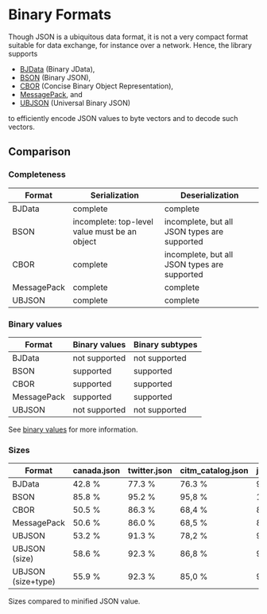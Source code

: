 # Binary Formats

Though JSON is a ubiquitous data format, it is not a very compact format suitable for data exchange, for instance over
a network. Hence, the library supports

- [BJData](bjdata.md) (Binary JData),
- [BSON](bson.md) (Binary JSON),
- [CBOR](cbor.md) (Concise Binary Object Representation),
- [MessagePack](messagepack.md), and
- [UBJSON](ubjson.md) (Universal Binary JSON)

to efficiently encode JSON values to byte vectors and to decode such vectors.

## Comparison

### Completeness

| Format      | Serialization                                 | Deserialization                              |
|-------------|-----------------------------------------------|----------------------------------------------|
| BJData      | complete                                      | complete                                     |
| BSON        | incomplete: top-level value must be an object | incomplete, but all JSON types are supported |
| CBOR        | complete                                      | incomplete, but all JSON types are supported |
| MessagePack | complete                                      | complete                                     |
| UBJSON      | complete                                      | complete                                     |

### Binary values

| Format      | Binary values | Binary subtypes |
|-------------|---------------|-----------------|
| BJData      | not supported | not supported   |
| BSON        | supported     | supported       |
| CBOR        | supported     | supported       |
| MessagePack | supported     | supported       |
| UBJSON      | not supported | not supported   |

See [binary values](../binary_values.md) for more information.

### Sizes

| Format             | canada.json | twitter.json | citm_catalog.json | jeopardy.json |
|--------------------|-------------|--------------|-------------------|---------------|
| BJData             | 42.8 %      | 77.3 %       | 76.3 %            | 98.8 %        |
| BSON               | 85.8 %      | 95.2 %       | 95,8 %            | 106,7 %       |
| CBOR               | 50.5 %      | 86.3 %       | 68,4 %            | 88,0 %        |
| MessagePack        | 50.6 %      | 86.0 %       | 68,5 %            | 87,9 %        |
| UBJSON             | 53.2 %      | 91.3 %       | 78,2 %            | 96,6 %        |
| UBJSON (size)      | 58.6 %      | 92.3 %       | 86,8 %            | 97,4 %        |
| UBJSON (size+type) | 55.9 %      | 92.3 %       | 85,0 %            | 95,0 %        |

Sizes compared to minified JSON value.
